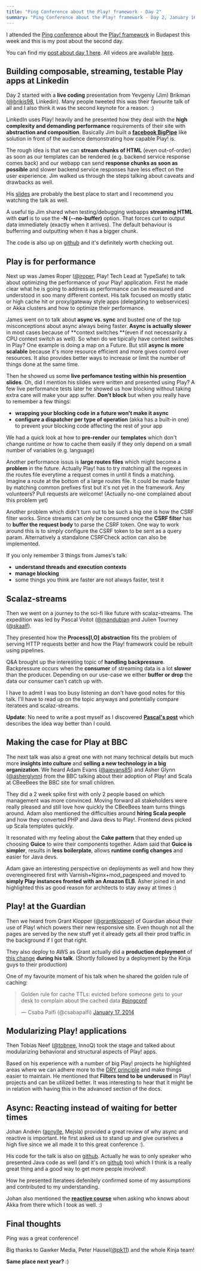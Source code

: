 ```yaml
--- 
title: "Ping Conference about the Play! framework - Day 2"
summary: "Ping Conference about the Play! framework - Day 2, January 16-17 2014 @ Budapest, Hungary" 
---
```


I attended the [Ping conference](http://www.ping-conf.com/) about the [Play! framework](http://www.playframework.com/) in Budapest this week and this is my post about the second day.

You can find my [post about day 1 here](/ping-conf-day-1/). All videos are available [here](http://www.ping-conf.com/).

## Building composable, streaming, testable Play apps at Linkedin

Day 2 started with a **live coding** presentation from Yevgeniy (Jim) Brikman ([@brikis98](https://twitter.com/brikis98), Linkedin). Many people tweeted this was their favourite talk of all and I also think it was the second keynote for a reason. :)

LinkedIn uses Play! heavily and he presented how they deal with the **high complexity and demanding performance** requirements of their site with **abstraction and composition**. Basically Jim built a **[facebook BigPipe](https://www.facebook.com/note.php?note_id=389414033919)** like solution in front of the audience demonstrating how capable Play! is.

The rough idea is that we can **stream chunks of HTML** (even out-of-order) as soon as our templates can be rendered (e.g. backend service response comes back) and our webapp can send **response chunks as soon as possible** and slower backend service responses have less effect on the user experience. Jim walked us through the steps talking about caveats and drawbacks as well.

His [slides](http://www.slideshare.net/brikis98/composable-and-streamable-play-apps) are probably the best place to start and I recommend you watching the talk as well.

A useful tip Jim shared when testing/debugging webapps **streaming HTML** with **curl** is to use the **-N (--no-buffer)** option. That forces curl to output data immediately (exactly when it arrives). The default behaviour is bufferring and outputting when it has a bigger chunk.

The code is also up on [github](https://github.com/brikis98/ping-play) and it's definitely worth checking out.

## Play is for performance

Next up was James Roper ([@jroper](https://twitter.com/jroper), Play! Tech Lead at TypeSafe) to talk about optimizing the performance of your Play! application. First he made clear what he is going to address as performance can be measured and understood in soo many different context. His talk focused on mostly static or high cache hit or proxy/gateway style apps (delegating to webservices) or Akka clusters and how to optimize their performance.

James went on to talk about **async vs. sync** and busted one of the top misconceptions about async always being faster. **Async is actually slower** in most cases because of **context switches **(even if not necessarily a CPU context switch as well). So when do we tipically have context switches in Play? One example is doing a map on a Future. But still **async is more scalable** because it's more resource efficient and more gives control over resources. It also provides better ways to increase or limit the number of things done at the same time.

Then he showed us some **live perfomance testing within his presention slides**. Oh, did I mention his slides were written and presented using Play? A few live performance tests later he showed us how blocking without taking extra care will make your app suffer. **Don't block** but when you really have to remember a few things:

* **wrapping your blocking code in a future won't make it async**
* **configure a dispatcher per type of operation** (akka has a built-in one) to prevent your blocking code affecting the rest of your app

We had a quick look at how to **pre-render** our **templates** which don't change runtime or how to cache them easily if they only depend on a small number of variables (e.g. language)

Another performance issus is **large routes files** which might become a **problem** in the future. Actually Play! has to try matching all the regexes in the routes file everytime a request comes in until it finds a matching. Imagine a route at the bottom of a large routes file. It could be made faster by matching common prefixes first but it's not yet in the framework. Any volunteers? Pull requests are welcome! (Actually no-one complained about this problem yet)

Another problem which didn't turn out to be such a big one is how the CSRF filter works. Since streams can only be consumed once the **CSRF filter** has to **buffer the request body** to parse the CSRF token. One way to work around this is to simply configure the CSRF token to be sent as a query param. Alternatively a standalone CSRFCheck action can also be implemented.

If you only remember 3 things from James's talk:

* **understand threads and execution contexts**
* **manage blocking**
* some things you think are faster are not always faster, test it


## Scalaz-streams

Then we went on a journey to the sci-fi like future with scalaz-streams. The expedition was led by Pascal Voitot ([@mandubian](https://twitter.com/mandubian) and Julien Tourney ([@skaalf](https://twitter.com/skaalf)).

They presented how the **Process[I,O] abstraction** fits the problem of serving HTTP requests better and how the Play! framework could be rebuilt using pipelines. 

Q&A brought up the interesting topic of **handling backpressure**. Backpressure occurs when the **consumer** of streaming data is a lot **slower** than the producer. Depending on our use-case we either **buffer or drop** the data our consumer can't catch up with.

I have to admit I was too busy listening an don't have good notes for this talk. I'll have to read up on the topic anyways and potentially compare iteratees and scalaz-streams.

**Update**: No need to write a post myself as I discovered **[Pascal's post](http://mandubian.com/2013/08/21/playztream/)** which describes the idea way better than I could.



## Making the case for Play at BBC

The next talk was also a great one with not many technical details but much more **insights into culture** and **selling a new technology in a big organization**. We heard Adam Evans ([@ajevans85](https://twitter.com/ajevans85)) and Asher Glynn ([@asherglynn](https://twitter.com/asherglynn)) from the BBC talking about their adoption of Play! and Scala at CBeeBees the BBC site for small children. 

They did a 2 week spike first with only 2 people based on which management was more convinced. Moving forward all stakeholders were really pleased and still love how quickly the CBeeBees team turns things around. Adam also mentioned the difficulties around **hiring Scala people** and how they converted PHP and Java devs to Play!. Frontend devs picked up Scala templates quickly.

It resonated with my feeling about the **Cake pattern** that they ended up choosing **Guice** to wire their components together. Adam said that **Guice is simpler**, results in **less boilerplate**, allows **runtime config changes** and easier for Java devs.

Adam gave an interesting perspective on deployments as well and how they overengineered first with Varnish+Nginx+mod_pagespeed and moved to **simply Play instances fronted with an Amazon ELB**. Asher joined in and highlighted this as good reason for architects to stay away at times :)

## Play! at the Guardian

Then we heard from Grant Klopper ([@grantklopper](https://twitter.com/grantklopper)) of Guardian about their use of Play! which powers their new responsive site. Even though not all the pages are served by the new stuff yet it already gets all their prod traffic in the background if I got that right.

They also deploy to AWS as Grant actually did a **production deployment** of [this change](https://github.com/guardian/frontend/pull/2759) **during his talk**. (Shortly followed by a deployment by the Kinja guys to their production)

One of my favourite moment of his talk when he shared the golden rule of caching:

<blockquote class="twitter-tweet" lang="en"><p>Golden rule for cache TTLs: evicted before someone gets to your desk to complain about the cached data <a href="https://twitter.com/search?q=%23pingconf&amp;src=hash">#pingconf</a></p>&mdash; Csaba Palfi (@csabapalfi) <a href="https://twitter.com/csabapalfi/statuses/424186217156997120">January 17, 2014</a></blockquote>
<script async src="//platform.twitter.com/widgets.js" charset="utf-8"></script>

## Modularizing Play! applications

Then Tobias Neef ([@tobnee](https://twitter.com/tobnee), InnoQ) took the stage and talked about modularizing behavioral and structural aspects of Play! apps.

Based on his experience with a number of big Play! projects he highlighted areas where we can adhere more to the [DRY principle](http://en.wikipedia.org/wiki/Don't_repeat_yourself) and make things easier to maintain. He mentioned that **Filters tend to be underused** in Play! projects and can be utilized better. It was interesting to hear that it might be in relation with having this in the advanced section of the docs.

## Async: Reacting instead of waiting for better times

Johan Andrén ([apnylle](https://twitter.com/apnylle), Mejsla) provided a great review of why async and reactive is important. He first asked us to stand up and give ourselves a high five since we all made it to this great conference :).

His code for the talk is also on [github](https://github.com/johanandren/ping-conf-scala). Actually he was to only speaker who presented Java code as well (and it's on [github](https://github.com/johanandren/ping-conf-scala) too) which I think is a really great thing and a good way to get more people involved!

How he presented Iteratees defenitely confirmed some of my assumptions and contributed to my understanding.

Johan also mentioned the **[reactive course](https://class.coursera.org/reactive-001)** when asking who knows about Akka from there which I took as well. :)

## Final thoughts

Ping was a great conference! 

Big thanks to Gawker Media, Peter Hausel([@pk11](https://twitter.com/pk11)) and the whole Kinja team! 

**Same place next year?** :)








